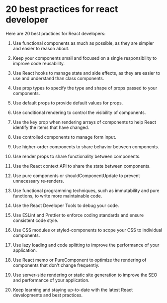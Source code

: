 # 20 best practices for react developer

Here are 20 best practices for React developers:

1. Use functional components as much as possible, as they are simpler and easier to reason about.
    
2. Keep your components small and focused on a single responsibility to improve code reusability.
    
3. Use React hooks to manage state and side effects, as they are easier to use and understand than class components.
    
4. Use prop types to specify the type and shape of props passed to your components.
    
5. Use default props to provide default values for props.
    
6. Use conditional rendering to control the visibility of components.
    
7. Use the key prop when rendering arrays of components to help React identify the items that have changed.
    
8. Use controlled components to manage form input.
    
9. Use higher-order components to share behavior between components.
    
10. Use render props to share functionality between components.
    
11. Use the React context API to share the state between components.
    
12. Use pure components or shouldComponentUpdate to prevent unnecessary re-renders.
    
13. Use functional programming techniques, such as immutability and pure functions, to write more maintainable code.
    
14. Use the React Developer Tools to debug your code.
    
15. Use ESLint and Prettier to enforce coding standards and ensure consistent code style.
    
16. Use CSS modules or styled-components to scope your CSS to individual components.
    
17. Use lazy loading and code splitting to improve the performance of your application.
    
18. Use React memo or PureComponent to optimize the rendering of components that don't change frequently.
    
19. Use server-side rendering or static site generation to improve the SEO and performance of your application.
    
20. Keep learning and staying up-to-date with the latest React developments and best practices.